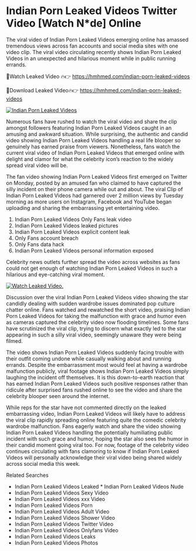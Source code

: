 ﻿# Indian Porn Leaked Videos Twitter Video [Watch N*de] Online

The viral video of ﻿Indian Porn Leaked Videos emerging online has amassed tremendous views across fan accounts and social media sites with one video clip. The viral video circulating recently shows ﻿Indian Porn Leaked Videos in an unexpected and hilarious moment while in public running errands. 

🔴Watch Leaked Video 🔥👉  https://hmhmed.com/indian-porn-leaked-videos 

🔴Download Leaked Video🔥👉  https://hmhmed.com/indian-porn-leaked-videos 

[![Indian Porn Leaked Videos](https://i.imgur.com/dJHk4Zq.gif)](https://hmhmed.com/indian-porn-leaked-videos)

Numerous fans have rushed to watch the viral video and share the clip amongst followers featuring ﻿Indian Porn Leaked Videos caught in an amusing and awkward situation. While surprising, the authentic and candid video showing ﻿Indian Porn Leaked Videos handling a real life blooper so genuinely has earned praise from viewers. Nonetheless, fans watch the current viral video of ﻿Indian Porn Leaked Videos that emerged online with delight and clamor for what the celebrity icon’s reaction to the widely spread viral video will be.

The fan video showing ﻿Indian Porn Leaked Videos first emerged on Twitter on Monday, posted by an amused fan who claimed to have captured the silly incident on their phone camera while out and about. The viral Clip of ﻿Indian Porn Leaked Videos had garnered over 2 million views by Tuesday morning as more users on Instagram, Facebook and YouTube began uploading and sharing the embarrassing yet entertaining video. 

1. ﻿Indian Porn Leaked Videos Only Fans leak video
2. ﻿Indian Porn Leaked Videos leaked pictures
3. ﻿Indian Porn Leaked Videos explicit content leak
4. Only Fans account breach
5. Only Fans data hack
6. ﻿Indian Porn Leaked Videos personal information exposed

Celebrity news outlets further spread the video across websites as fans could not get enough of watching ﻿Indian Porn Leaked Videos in such a hilarious and eye-catching viral moment. 

[![Watch Leaked Video.](https://miro.medium.com/v2/resize:fit:828/format:webp/1*cilzJN44JGOrTw9NJCrNHA.gif "Watch Leaked Video")](https://hmhmed.com/indian-porn-leaked-videos)

Discussion over the viral ﻿Indian Porn Leaked Videos video showing the star candidly dealing with sudden wardrobe issues dominated pop culture chatter online. Fans watched and rewatched the short video, praising ﻿Indian Porn Leaked Videos for taking the malfunction with grace and humor even as cameras captured the celebrity video now flooding timelines. Some fans have scrutinized the viral clip, trying to discern what exactly led to the star appearing in such a silly viral video, seemingly unaware they were being filmed.

The video shows ﻿Indian Porn Leaked Videos suddenly facing trouble with their outfit coming undone while casually walking about and running errands. Despite the embarrassment most would feel at having a wardrobe malfunction publicly, viral footage shows ﻿Indian Porn Leaked Videos simply laughing the incident off themselves. It is this down-to-earth reaction that has earned ﻿Indian Porn Leaked Videos such positive responses rather than ridicule after surprised fans rushed online to see the video and share the celebrity blooper seen around the internet.  

While reps for the star have not commented directly on the leaked embarrassing video, ﻿Indian Porn Leaked Videos will likely have to address the viral clip rapidly spreading online featuring quite the comedic celebrity wardrobe malfunction. Fans eagerly watch and share the video showing ﻿Indian Porn Leaked Videos handling the potentially humiliating public incident with such grace and humor, hoping the star also sees the humor in their candid moment going viral too. For now, footage of the celebrity video continues circulating with fans clamoring to know if ﻿Indian Porn Leaked Videos will personally acknowledge their viral video being shared widely across social media this week.

Related Searches
* ﻿Indian Porn Leaked Videos Leaked
﻿* Indian Porn Leaked Videos Nude
* ﻿Indian Porn Leaked Videos Sexy Video
* ﻿Indian Porn Leaked Videos xxx Video
* ﻿Indian Porn Leaked Videos Porn
* ﻿Indian Porn Leaked Videos Adult Video
* ﻿Indian Porn Leaked Videos Shower Video
* ﻿Indian Porn Leaked Videos Twitter Video
* ﻿Indian Porn Leaked Videos Onlyfans Video
* ﻿Indian Porn Leaked Videos Leaks
* ﻿Indian Porn Leaked Videos Photos